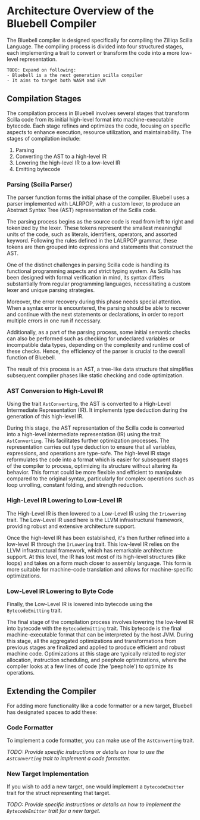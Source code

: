 # Architecture Overview of the Bluebell Compiler

The Bluebell compiler is designed specifically for compiling the Zilliqa Scilla
Language. The compiling process is divided into four structured stages, each
implementing a trait to convert or transform the code into a more low-level
representation.

```text
TODO: Expand on following:
- Bluebell is a the next generation scilla compiler
- It aims to target both WASM and EVM
```

## Compilation Stages

The compilation process in Bluebell involves several stages that transform
Scilla code from its initial high-level format into machine-executable bytecode.
Each stage refines and optimizes the code, focusing on specific aspects to
enhance execution, resource utilization, and maintainability. The stages of
compilation include:

1. Parsing
2. Converting the AST to a high-level IR
3. Lowering the high-level IR to a low-level IR
4. Emitting bytecode

### Parsing (Scilla Parser)

The parser function forms the initial phase of the compiler. Bluebell uses a
parser implemented with LALRPOP, with a custom lexer, to produce an Abstract
Syntax Tree (AST) representation of the Scilla code.

The parsing process begins as the source code is read from left to right and
tokenized by the lexer. These tokens represent the smallest meaningful units of
the code, such as literals, identifiers, operators, and assorted keyword.
Following the rules defined in the LALRPOP grammar, these tokens are then
grouped into expressions and statements that construct the AST.

One of the distinct challenges in parsing Scilla code is handling its functional
programming aspects and strict typing system. As Scilla has been designed with
formal verification in mind, its syntax differs substantially from regular
programming languages, necessitating a custom lexer and unique parsing
strategies.

Moreover, the error recovery during this phase needs special attention. When a
syntax error is encountered, the parsing should be able to recover and continue
with the next statements or declarations, in order to report multiple errors in
one run if necessary.

Additionally, as a part of the parsing process, some initial semantic checks can
also be performed such as checking for undeclared variables or incompatible data
types, depending on the complexity and runtime cost of these checks. Hence, the
efficiency of the parser is crucial to the overall function of Bluebell.

The result of this process is an AST, a tree-like data structure that simplifies
subsequent compiler phases like static checking and code optimization.

### AST Conversion to High-Level IR

Using the trait `AstConverting`, the AST is converted to a High-Level
Intermediate Representation (IR). It implements type deduction during the
generation of this high-level IR.

During this stage, the AST representation of the Scilla code is converted into a
high-level intermediate representation (IR) using the trait `AstConverting`.
This facilitates further optimization processes. The representation carries out
type deduction to ensure that all variables, expressions, and operations are
type-safe. The high-level IR stage reformulates the code into a format which is
easier for subsequent stages of the compiler to process, optimizing its
structure without altering its behavior. This format could be more flexible and
efficient to manipulate compared to the original syntax, particularly for
complex operations such as loop unrolling, constant folding, and strength
reduction.

### High-Level IR Lowering to Low-Level IR

The High-Level IR is then lowered to a Low-Level IR using the `IrLowering`
trait. The Low-Level IR used here is the LLVM infrastructural framework,
providing robust and extensive architecture support.

Once the high-level IR has been established, it's then further refined into a
low-level IR through the `IrLowering` trait. This low-level IR relies on the
LLVM infrastructural framework, which has remarkable architecture support. At
this level, the IR has lost most of its high-level structures (like loops) and
takes on a form much closer to assembly language. This form is more suitable for
machine-code translation and allows for machine-specific optimizations.

### Low-Level IR Lowering to Byte Code

Finally, the Low-Level IR is lowered into bytecode using the `BytecodeEmitting`
trait.

The final stage of the compilation process involves lowering the low-level IR
into bytecode with the `BytecodeEmitting` trait. This bytecode is the final
machine-executable format that can be interpreted by the host JVM. During this
stage, all the aggregated optimizations and transformations from previous stages
are finalized and applied to produce efficient and robust machine code.
Optimizations at this stage are typically related to register allocation,
instruction scheduling, and peephole optimizations, where the compiler looks at
a few lines of code (the 'peephole') to optimize its operations.

## Extending the Compiler

For adding more functionality like a code formatter or a new target, Bluebell
has designated spaces to add these:

### Code Formatter

To implement a code formatter, you can make use of the `AstConverting` trait.

_TODO: Provide specific instructions or details on how to use the
`AstConverting` trait to implement a code formatter._

### New Target Implementation

If you wish to add a new target, one would implement a `BytecodeEmitter` trait
for the struct representing that target.

_TODO: Provide specific instructions or details on how to implement the
`BytecodeEmitter` trait for a new target._

